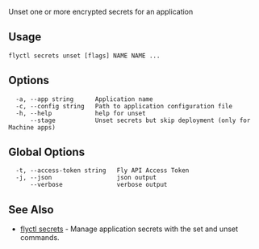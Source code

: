 Unset one or more encrypted secrets for an application

## Usage
~~~
flyctl secrets unset [flags] NAME NAME ...
~~~

## Options

~~~
  -a, --app string      Application name
  -c, --config string   Path to application configuration file
  -h, --help            help for unset
      --stage           Unset secrets but skip deployment (only for Machine apps)
~~~

## Global Options

~~~
  -t, --access-token string   Fly API Access Token
  -j, --json                  json output
      --verbose               verbose output
~~~

## See Also

* [flyctl secrets](/docs/flyctl/secrets/)	 - Manage application secrets with the set and unset commands.

